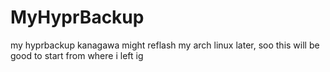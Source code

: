# MyHyprBackup
 my hyprbackup kanagawa
might reflash my arch linux later, soo this will be good to start from where i left ig
